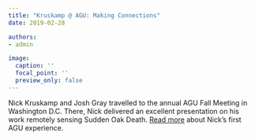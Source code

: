 ```yaml
---
title: "Kruskamp @ AGU: Making Connections"
date: 2019-02-28

authors:
- admin

image:
  caption: ''
  focal_point: ''
  preview_only: false
---
```


Nick Kruskamp and Josh Gray travelled to the annual AGU Fall Meeting in Washington D.C. There, Nick delivered an excellent presentation on his work remotely sensing Sudden Oak Death. [Read more](https://cnr.ncsu.edu/geospatial/news/2019/02/25/making-remote-sensing-connections-at-agu/) about Nick’s first AGU experience.
